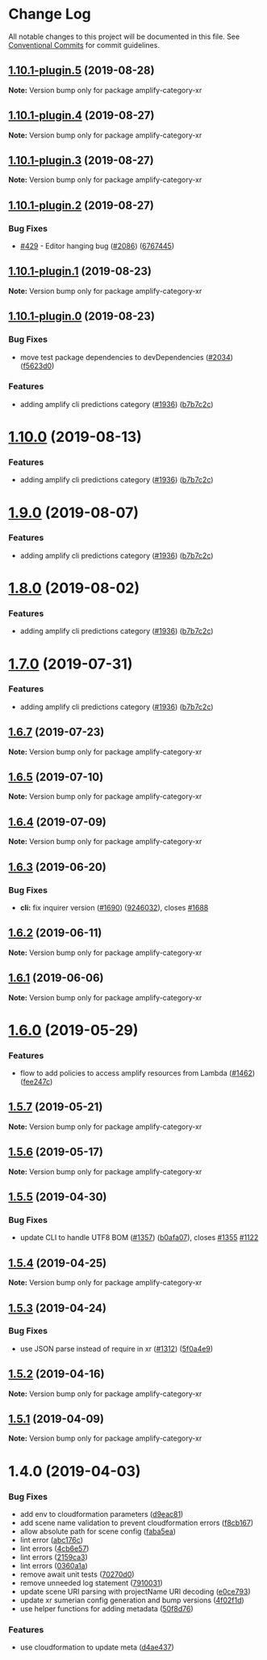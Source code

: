 # Change Log

All notable changes to this project will be documented in this file.
See [Conventional Commits](https://conventionalcommits.org) for commit guidelines.

## [1.10.1-plugin.5](https://github.com/aws-amplify/amplify-cli/compare/amplify-category-xr@1.10.1-plugin.4...amplify-category-xr@1.10.1-plugin.5) (2019-08-28)

**Note:** Version bump only for package amplify-category-xr





## [1.10.1-plugin.4](https://github.com/aws-amplify/amplify-cli/compare/amplify-category-xr@1.10.1-plugin.3...amplify-category-xr@1.10.1-plugin.4) (2019-08-27)

**Note:** Version bump only for package amplify-category-xr





## [1.10.1-plugin.3](https://github.com/aws-amplify/amplify-cli/compare/amplify-category-xr@1.10.1-plugin.2...amplify-category-xr@1.10.1-plugin.3) (2019-08-27)

**Note:** Version bump only for package amplify-category-xr





## [1.10.1-plugin.2](https://github.com/aws-amplify/amplify-cli/compare/amplify-category-xr@1.10.1-plugin.1...amplify-category-xr@1.10.1-plugin.2) (2019-08-27)


### Bug Fixes

* [#429](https://github.com/aws-amplify/amplify-cli/issues/429) - Editor hanging bug ([#2086](https://github.com/aws-amplify/amplify-cli/issues/2086)) ([6767445](https://github.com/aws-amplify/amplify-cli/commit/6767445))





## [1.10.1-plugin.1](https://github.com/aws-amplify/amplify-cli/compare/amplify-category-xr@1.10.1-plugin.0...amplify-category-xr@1.10.1-plugin.1) (2019-08-23)

**Note:** Version bump only for package amplify-category-xr





## [1.10.1-plugin.0](https://github.com/aws-amplify/amplify-cli/compare/amplify-category-xr@1.6.7...amplify-category-xr@1.10.1-plugin.0) (2019-08-23)


### Bug Fixes

* move test package dependencies to devDependencies ([#2034](https://github.com/aws-amplify/amplify-cli/issues/2034)) ([f5623d0](https://github.com/aws-amplify/amplify-cli/commit/f5623d0))


### Features

* adding amplify cli predictions category ([#1936](https://github.com/aws-amplify/amplify-cli/issues/1936)) ([b7b7c2c](https://github.com/aws-amplify/amplify-cli/commit/b7b7c2c))





# [1.10.0](https://github.com/aws-amplify/amplify-cli/compare/amplify-category-xr@1.6.7...amplify-category-xr@1.10.0) (2019-08-13)


### Features

* adding amplify cli predictions category ([#1936](https://github.com/aws-amplify/amplify-cli/issues/1936)) ([b7b7c2c](https://github.com/aws-amplify/amplify-cli/commit/b7b7c2c))





# [1.9.0](https://github.com/aws-amplify/amplify-cli/compare/amplify-category-xr@1.6.7...amplify-category-xr@1.9.0) (2019-08-07)


### Features

* adding amplify cli predictions category ([#1936](https://github.com/aws-amplify/amplify-cli/issues/1936)) ([b7b7c2c](https://github.com/aws-amplify/amplify-cli/commit/b7b7c2c))





# [1.8.0](https://github.com/aws-amplify/amplify-cli/compare/amplify-category-xr@1.6.7...amplify-category-xr@1.8.0) (2019-08-02)


### Features

* adding amplify cli predictions category ([#1936](https://github.com/aws-amplify/amplify-cli/issues/1936)) ([b7b7c2c](https://github.com/aws-amplify/amplify-cli/commit/b7b7c2c))





# [1.7.0](https://github.com/aws-amplify/amplify-cli/compare/amplify-category-xr@1.6.7...amplify-category-xr@1.7.0) (2019-07-31)


### Features

* adding amplify cli predictions category ([#1936](https://github.com/aws-amplify/amplify-cli/issues/1936)) ([b7b7c2c](https://github.com/aws-amplify/amplify-cli/commit/b7b7c2c))





## [1.6.7](https://github.com/aws-amplify/amplify-cli/compare/amplify-category-xr@1.6.5...amplify-category-xr@1.6.7) (2019-07-23)

**Note:** Version bump only for package amplify-category-xr





## [1.6.5](https://github.com/aws-amplify/amplify-cli/compare/amplify-category-xr@1.6.4...amplify-category-xr@1.6.5) (2019-07-10)

**Note:** Version bump only for package amplify-category-xr





## [1.6.4](https://github.com/aws-amplify/amplify-cli/compare/amplify-category-xr@1.6.3...amplify-category-xr@1.6.4) (2019-07-09)

**Note:** Version bump only for package amplify-category-xr





## [1.6.3](https://github.com/aws-amplify/amplify-cli/compare/amplify-category-xr@1.6.2...amplify-category-xr@1.6.3) (2019-06-20)


### Bug Fixes

* **cli:** fix inquirer version ([#1690](https://github.com/aws-amplify/amplify-cli/issues/1690)) ([9246032](https://github.com/aws-amplify/amplify-cli/commit/9246032)), closes [#1688](https://github.com/aws-amplify/amplify-cli/issues/1688)





## [1.6.2](https://github.com/aws-amplify/amplify-cli/compare/amplify-category-xr@1.6.1...amplify-category-xr@1.6.2) (2019-06-11)

**Note:** Version bump only for package amplify-category-xr





## [1.6.1](https://github.com/aws-amplify/amplify-cli/compare/amplify-category-xr@1.6.0...amplify-category-xr@1.6.1) (2019-06-06)

**Note:** Version bump only for package amplify-category-xr





# [1.6.0](https://github.com/aws-amplify/amplify-cli/compare/amplify-category-xr@1.5.7...amplify-category-xr@1.6.0) (2019-05-29)


### Features

* flow to add policies to access amplify resources from Lambda ([#1462](https://github.com/aws-amplify/amplify-cli/issues/1462)) ([fee247c](https://github.com/aws-amplify/amplify-cli/commit/fee247c))





## [1.5.7](https://github.com/aws-amplify/amplify-cli/compare/amplify-category-xr@1.5.6...amplify-category-xr@1.5.7) (2019-05-21)

**Note:** Version bump only for package amplify-category-xr





## [1.5.6](https://github.com/aws-amplify/amplify-cli/compare/amplify-category-xr@1.5.5...amplify-category-xr@1.5.6) (2019-05-17)

**Note:** Version bump only for package amplify-category-xr





## [1.5.5](https://github.com/aws-amplify/amplify-cli/compare/amplify-category-xr@1.5.4...amplify-category-xr@1.5.5) (2019-04-30)


### Bug Fixes

* update CLI to handle UTF8 BOM ([#1357](https://github.com/aws-amplify/amplify-cli/issues/1357)) ([b0afa07](https://github.com/aws-amplify/amplify-cli/commit/b0afa07)), closes [#1355](https://github.com/aws-amplify/amplify-cli/issues/1355) [#1122](https://github.com/aws-amplify/amplify-cli/issues/1122)





## [1.5.4](https://github.com/aws-amplify/amplify-cli/compare/amplify-category-xr@1.5.3...amplify-category-xr@1.5.4) (2019-04-25)

**Note:** Version bump only for package amplify-category-xr





## [1.5.3](https://github.com/aws-amplify/amplify-cli/compare/amplify-category-xr@1.5.2...amplify-category-xr@1.5.3) (2019-04-24)


### Bug Fixes

* use JSON parse instead of require in xr ([#1312](https://github.com/aws-amplify/amplify-cli/issues/1312)) ([5f0a4e9](https://github.com/aws-amplify/amplify-cli/commit/5f0a4e9))





## [1.5.2](https://github.com/aws-amplify/amplify-cli/compare/amplify-category-xr@1.5.1...amplify-category-xr@1.5.2) (2019-04-16)

**Note:** Version bump only for package amplify-category-xr





## [1.5.1](https://github.com/aws-amplify/amplify-cli/compare/amplify-category-xr@1.4.0...amplify-category-xr@1.5.1) (2019-04-09)

**Note:** Version bump only for package amplify-category-xr





# 1.4.0 (2019-04-03)


### Bug Fixes

* add env to cloudformation parameters ([d9eac81](https://github.com/aws-amplify/amplify-cli/commit/d9eac81))
* add scene name validation to prevent cloudformation errors ([f8cb167](https://github.com/aws-amplify/amplify-cli/commit/f8cb167))
* allow absolute path for scene config ([faba5ea](https://github.com/aws-amplify/amplify-cli/commit/faba5ea))
* lint error ([abc176c](https://github.com/aws-amplify/amplify-cli/commit/abc176c))
* lint errors ([4cb6e57](https://github.com/aws-amplify/amplify-cli/commit/4cb6e57))
* lint errors ([2159ca3](https://github.com/aws-amplify/amplify-cli/commit/2159ca3))
* lint errors ([0360a1a](https://github.com/aws-amplify/amplify-cli/commit/0360a1a))
* remove await unit tests ([70270d0](https://github.com/aws-amplify/amplify-cli/commit/70270d0))
* remove unneeded log statement ([7910031](https://github.com/aws-amplify/amplify-cli/commit/7910031))
* update scene URI parsing with projectName URI decoding ([e0ce793](https://github.com/aws-amplify/amplify-cli/commit/e0ce793))
* update xr sumerian config generation and bump versions ([4f02f1d](https://github.com/aws-amplify/amplify-cli/commit/4f02f1d))
* use helper functions for adding metadata ([50f8d76](https://github.com/aws-amplify/amplify-cli/commit/50f8d76))


### Features

* use cloudformation to update meta ([d4ae437](https://github.com/aws-amplify/amplify-cli/commit/d4ae437))
